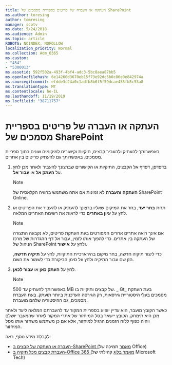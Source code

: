 ```yaml
---
title: העתקה או העברה של פריטים בספריית מסמכים של SharePoint
ms.author: toresing
author: tomresing
manager: scotv
ms.date: 5/24/2018
ms.audience: Admin
ms.topic: article
ROBOTS: NOINDEX, NOFOLLOW
localization_priority: Normal
ms.collection: Adm_O365
ms.custom:
- "454"
- "5300013"
ms.assetid: 592f502a-493f-4bf4-adc3-5bc8aea87bb5
ms.openlocfilehash: 6e14260d3670eb15f73e92dc5b0c86e0e842974a
ms.sourcegitcommit: efdde3c24a0c1adfb8b6f5f59dcae435fb5c53a8
ms.translationtype: MT
ms.contentlocale: he-IL
ms.lasthandoff: 11/19/2019
ms.locfileid: "38711757"
---
```

# <a name="copy-or-move-items-in-a-sharepoint-document-library"></a>העתקה או העברה של פריטים בספריית מסמכים של SharePoint

באפשרותך להעתיק ולהעביר קבצים, תיקיות וקישורים למיקומים שונים בתוך ספריית מסמכים. באפשרותך גם להעתיק פריטים בין אתרים. 
  
1. בדפדפן, דפדף אל הקבצים, התיקיות או הקישורים שברצונך להעביר ולאחר מכן לחץ על **העתק אל** או **עבור אל**.

    > [!NOTE]
    > **העתקה** **והעברה** לא זמינות אם אתה משתמש בחוויה הקלאסית של SharePoint Online.
  
2. תחת **בחר יעד**, בחר את המיקום שאליו ברצונך להעתיק או להעביר את הפריטים או לחץ על **עיון באתרים** כדי לראות את רשימת האתרים המלאה.

    > [!NOTE]
    > אם אינך רואה אתרים אחרים המפורטים בעת העתקת פריטים, לא נקבעה התצורה של העתקה בין אתרים. כדי להפוך אותו לזמין, עבור אל דף ההגדרות של מרכז הניהול של SharePoint ולחץ על **אישור**.
  
    כדי ליצור תיקיה חדשה, בחר מיקום בהירארכיית התיקיות, לחץ על **תיקיה חדשה**, הזן שם עבור התיקיה ולחץ על סימן הביקורת כדי לשמור את השם.

3. לחץ על **העתק כאן** או **עבור לכאן**.

    > [!NOTE]
    > באפשרותך להעתיק עד 500 MB של קבצים ותיקיות בו. _ Gt_ בעת העתקת מסמכים בעלי היסטוריית גירסאות, רק הגירסה העדכנית ביותר תועתק. בעת העברת מסמכים, גם ההיסטוריה שלהם מועברת.
  
 כאשר הקובץ מועבר, הוא עדיין יופיע בספריית המקור עד להעברתם המלאה ליעד ולאחר מכן היא תימחק. הקובץ יישאר בסל המיחזור של אתרי המקור לאחר שהמעבר יושלם ויהיה כפוף ללוח הזמנים הרגיל למיחזור, אלא אם כן משתמש משחזר אותו מסל המיחזור.

לקבלת מידע נוסף, ראה:

 - [העברה או העתקה של קבצים ב-SharePoint (מאמר](https://support.office.com/article/move-or-copy-files-in-sharepoint-00e2f483-4df3-46be-a861-1f5f0c1a87bc) תמיכה של Office)
 - [העברת קבצים מכל תיקיה ב-Office 365 (מאמר בלוג](https://techcommunity.microsoft.com/t5/Microsoft-SharePoint-Blog/Now-move-files-anywhere-in-Office-365-SharePoint-and-OneDrive/ba-p/146973) קהילתי של Microsoft Tech)  